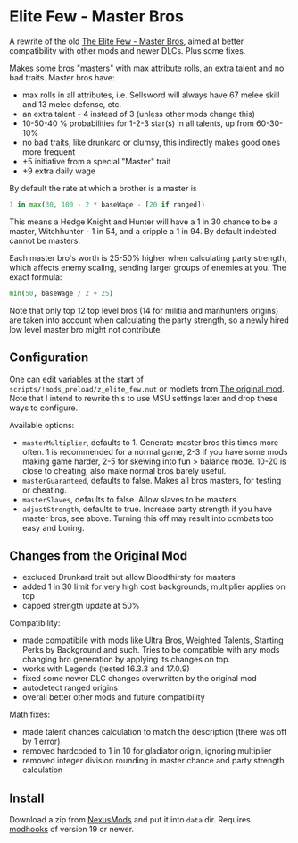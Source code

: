 # Elite Few - Master Bros

A rewrite of the old [The Elite Few - Master Bros][old-mod], aimed at better compatibility with other mods and newer DLCs. Plus some fixes.

Makes some bros "masters" with max attribute rolls, an extra talent and no bad traits. Master bros have:

- max rolls in all attributes, i.e. Sellsword will always have 67 melee skill and 13 melee defense, etc.
- an extra talent - 4 instead of 3 (unless other mods change this)
- 10-50-40 % probabilities for 1-2-3 star(s) in all talents, up from 60-30-10%
- no bad traits, like drunkard or clumsy, this indirectly makes good ones more frequent
- +5 initiative from a special "Master" trait
- +9 extra daily wage

By default the rate at which a brother is a master is

```python
1 in max(30, 100 - 2 * baseWage - [20 if ranged])
```

This means a Hedge Knight and Hunter will have a 1 in 30 chance to be a master, Witchhunter - 1 in 54, and a cripple a 1 in 94. By default indebted cannot be masters.

Each master bro's worth is 25-50% higher when calculating party strength, which affects enemy scaling, sending larger groups of enemies at you. The exact formula:

```python
min(50, baseWage / 2 + 25)
```

Note that only top 12 top level bros (14 for militia and manhunters origins) are taken into account when calculating the party strength, so a newly hired low level master bro might not contribute.


## Configuration

One can edit variables at the start of `scripts/!mods_preload/z_elite_few.nut` or modlets from [The original mod][old-mod]. Note that I intend to rewrite this to use MSU settings later and drop these ways to configure.

Available options:

- `masterMultiplier`, defaults to 1. Generate master bros this times more often. 1 is recommended for a normal game, 2-3 if you have some mods making game harder, 2-5 for skewing into fun > balance mode. 10-20 is close to cheating, also make normal bros barely useful.
- `masterGuaranteed`, defaults to false. Makes all bros masters, for testing or cheating.
- `masterSlaves`, defaults to false. Allow slaves to be masters.
- `adjustStrength`, defaults to true. Increase party strength if you have master bros, see above. Turning this off may result into combats too easy and boring. 


## Changes from the Original Mod

- excluded Drunkard trait but allow Bloodthirsty for masters
- added 1 in 30 limit for very high cost backgrounds, multiplier applies on top
- capped strength update at 50%

Compatibility:

- made compatibile with mods like Ultra Bros, Weighted Talents, Starting Perks by Background and such. Tries to be compatible with any mods changing bro generation by applying its changes on top.
- works with Legends (tested 16.3.3 and 17.0.9)
- fixed some newer DLC changes overwritten by the original mod
- autodetect ranged origins
- overall better other mods and future compatibility

Math fixes:

- made talent chances calculation to match the description (there was off by 1 error)
- removed hardcoded to 1 in 10 for gladiator origin, ignoring multiplier
- removed integer division rounding in master chance and party strength calculation


## Install

Download a zip from [NexusMods][] and put it into `data` dir. Requires [modhooks][] of version 19 or newer.


[NexusMods]: https://www.nexusmods.com/battlebrothers/mods/665
[modhooks]: https://www.nexusmods.com/battlebrothers/mods/42
[old-mod]: https://www.nexusmods.com/battlebrothers/mods/253
